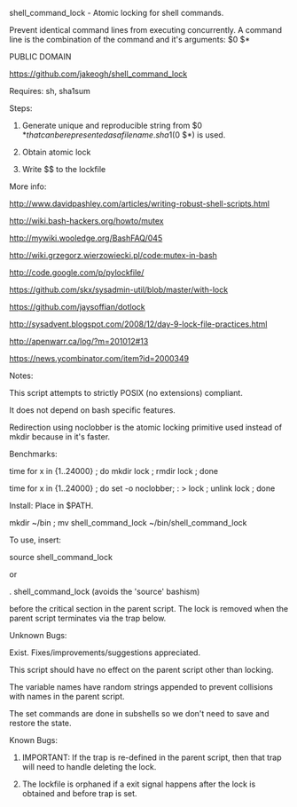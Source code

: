 shell_command_lock - Atomic locking for shell commands.

Prevent identical command lines from executing concurrently.
A command line is the combination of the command and it's arguments: $0 $*

PUBLIC DOMAIN

https://github.com/jakeogh/shell_command_lock

Requires: sh, sha1sum

Steps:

1. Generate unique and reproducible string from $0 $* that can be represented as a file name. sha1($0 $*) is used.

2. Obtain atomic lock

3. Write $$ to the lockfile

More info:

http://www.davidpashley.com/articles/writing-robust-shell-scripts.html

http://wiki.bash-hackers.org/howto/mutex

http://mywiki.wooledge.org/BashFAQ/045

http://wiki.grzegorz.wierzowiecki.pl/code:mutex-in-bash

http://code.google.com/p/pylockfile/

https://github.com/skx/sysadmin-util/blob/master/with-lock

https://github.com/jaysoffian/dotlock

http://sysadvent.blogspot.com/2008/12/day-9-lock-file-practices.html

http://apenwarr.ca/log/?m=201012#13

https://news.ycombinator.com/item?id=2000349

Notes:

This script attempts to strictly POSIX (no extensions) compliant.

It does not depend on bash specific features.

Redirection using noclobber is the atomic locking primitive used instead of mkdir because in it's faster.

Benchmarks:

 time for x in {1..24000} ; do mkdir lock ; rmdir lock ; done

 time for x in {1..24000} ; do set -o noclobber; : > lock ; unlink lock ; done


Install: Place in $PATH.

mkdir ~/bin ; mv shell_command_lock ~/bin/shell_command_lock

To use, insert:

source shell_command_lock

or

. shell_command_lock (avoids the 'source' bashism)

before the critical section in the parent script. The lock is removed when
the parent script terminates via the trap below.


Unknown Bugs:

Exist. Fixes/improvements/suggestions appreciated.

This script should have no effect on the parent script other than locking.

The variable names have random strings appended to prevent collisions with names in the parent script.

The set commands are done in subshells so we don't need to save and restore the state.

Known Bugs:

1. IMPORTANT: If the trap is re-defined in the parent script, then that trap will need to handle deleting the lock.

2. The lockfile is orphaned if a exit signal happens after the lock is obtained and before trap is set.
